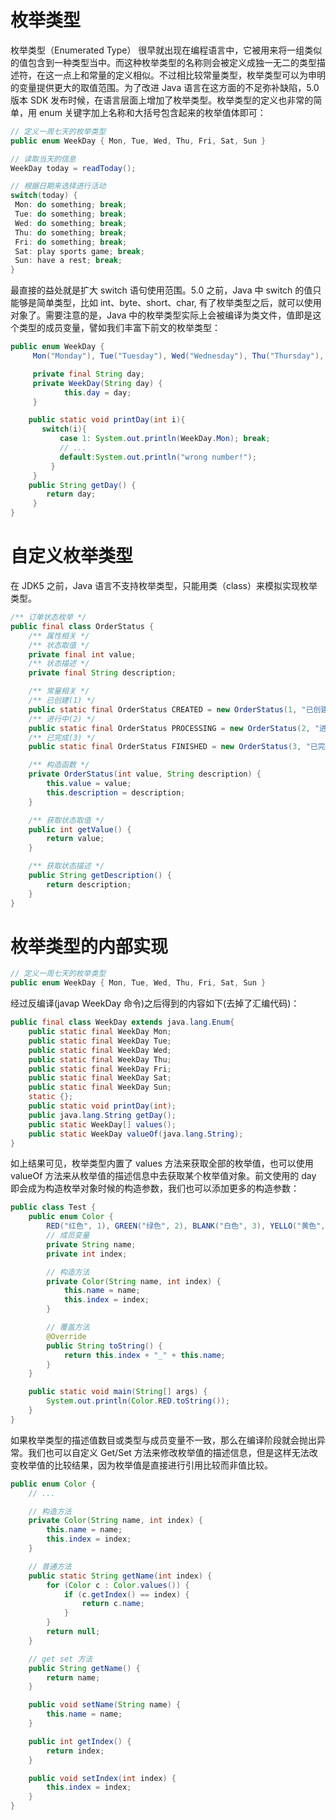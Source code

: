 # 枚举类型

枚举类型（Enumerated Type） 很早就出现在编程语言中，它被用来将一组类似的值包含到一种类型当中。而这种枚举类型的名称则会被定义成独一无二的类型描述符，在这一点上和常量的定义相似。不过相比较常量类型，枚举类型可以为申明的变量提供更大的取值范围。为了改进 Java 语言在这方面的不足弥补缺陷，5.0 版本 SDK 发布时候，在语言层面上增加了枚举类型。枚举类型的定义也非常的简单，用 enum 关键字加上名称和大括号包含起来的枚举值体即可：

```java
// 定义一周七天的枚举类型
public enum WeekDay { Mon, Tue, Wed, Thu, Fri, Sat, Sun }

// 读取当天的信息
WeekDay today = readToday();

// 根据日期来选择进行活动
switch(today) {
 Mon: do something; break;
 Tue: do something; break;
 Wed: do something; break;
 Thu: do something; break;
 Fri: do something; break;
 Sat: play sports game; break;
 Sun: have a rest; break;
}
```

最直接的益处就是扩大 switch 语句使用范围。5.0 之前，Java 中 switch 的值只能够是简单类型，比如 int、byte、short、char, 有了枚举类型之后，就可以使用对象了。需要注意的是，Java 中的枚举类型实际上会被编译为类文件，值即是这个类型的成员变量，譬如我们丰富下前文的枚举类型：

```java
public enum WeekDay {
     Mon("Monday"), Tue("Tuesday"), Wed("Wednesday"), Thu("Thursday"), Fri( "Friday"), Sat("Saturday"), Sun("Sunday");

     private final String day;
     private WeekDay(String day) {
            this.day = day;
     }

    public static void printDay(int i){
       switch(i){
           case 1: System.out.println(WeekDay.Mon); break;
           // ...
           default:System.out.println("wrong number!");
         }
     }
    public String getDay() {
        return day;
     }
}
```

# 自定义枚举类型

在 JDK5 之前，Java 语言不支持枚举类型，只能用类（class）来模拟实现枚举类型。

```java
/** 订单状态枚举 */
public final class OrderStatus {
    /** 属性相关 */
    /** 状态取值 */
    private final int value;
    /** 状态描述 */
    private final String description;

    /** 常量相关 */
    /** 已创建(1) */
    public static final OrderStatus CREATED = new OrderStatus(1, "已创建");
    /** 进行中(2) */
    public static final OrderStatus PROCESSING = new OrderStatus(2, "进行中");
    /** 已完成(3) */
    public static final OrderStatus FINISHED = new OrderStatus(3, "已完成");

    /** 构造函数 */
    private OrderStatus(int value, String description) {
        this.value = value;
        this.description = description;
    }

    /** 获取状态取值 */
    public int getValue() {
        return value;
    }

    /** 获取状态描述 */
    public String getDescription() {
        return description;
    }
}
```

# 枚举类型的内部实现

```java
// 定义一周七天的枚举类型
public enum WeekDay { Mon, Tue, Wed, Thu, Fri, Sat, Sun }
```

经过反编译(javap WeekDay 命令)之后得到的内容如下(去掉了汇编代码)：

```java
public final class WeekDay extends java.lang.Enum{
    public static final WeekDay Mon;
    public static final WeekDay Tue;
    public static final WeekDay Wed;
    public static final WeekDay Thu;
    public static final WeekDay Fri;
    public static final WeekDay Sat;
    public static final WeekDay Sun;
    static {};
    public static void printDay(int);
    public java.lang.String getDay();
    public static WeekDay[] values();
    public static WeekDay valueOf(java.lang.String);
}
```

如上结果可见，枚举类型内置了 values 方法来获取全部的枚举值，也可以使用 valueOf 方法来从枚举值的描述信息中去获取某个枚举值对象。前文使用的 day 即会成为构造枚举对象时候的构造参数，我们也可以添加更多的构造参数：

```java
public class Test {
    public enum Color {
        RED("红色", 1), GREEN("绿色", 2), BLANK("白色", 3), YELLO("黄色", 4);
        // 成员变量
        private String name;
        private int index;

        // 构造方法
        private Color(String name, int index) {
            this.name = name;
            this.index = index;
        }

        // 覆盖方法
        @Override
        public String toString() {
            return this.index + "_" + this.name;
        }
    }

    public static void main(String[] args) {
        System.out.println(Color.RED.toString());
    }
}
```

如果枚举类型的描述值数目或类型与成员变量不一致，那么在编译阶段就会抛出异常。我们也可以自定义 Get/Set 方法来修改枚举值的描述信息，但是这样无法改变枚举值的比较结果，因为枚举值是直接进行引用比较而非值比较。

```java
public enum Color {
    // ...

    // 构造方法
    private Color(String name, int index) {
        this.name = name;
        this.index = index;
    }

    // 普通方法
    public static String getName(int index) {
        for (Color c : Color.values()) {
            if (c.getIndex() == index) {
                return c.name;
            }
        }
        return null;
    }

    // get set 方法
    public String getName() {
        return name;
    }

    public void setName(String name) {
        this.name = name;
    }

    public int getIndex() {
        return index;
    }

    public void setIndex(int index) {
        this.index = index;
    }
}
```
